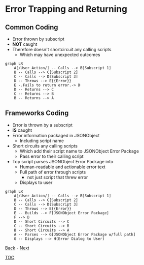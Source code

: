 # Error Trapping and Returning

## Common Coding

- Error thrown by subscript
- **NOT** caught
- Therefore doesn't shortcircuit any calling scripts
  - Which may have unexpected outcomes

```mermaid
graph LR
    A[/User Action/] -- Calls --> B[Subscript 1] 
    B -- Calls --> C[Subscript 2] 
    C -- Calls --> D[Subscript 3] 
    D -- Throws --> E{{Error}}
    E -.Fails to return error.-> D
    D -- Returns --> C
    C -- Returns --> B
    B -- Returns --> A
```
## Frameworks Coding

- Error is thrown by a subscript
- **IS** caught
- Error information packaged in JSONObject
  - Including script name
- Short circuits any calling scripts
  - Which add their script name to JSONObject Error Package
  - Pass error to their calling script 
- Top script parses JSONObject Error Package into
  - Human-readable and actionable error text
  - Full path of error through scripts
    - not just script that threw error
  - Displays to user

```mermaid
graph LR
    A[/User Action/] -- Calls --> B[Subscript 1] 
    B -- Calls --> C[Subscript 2] 
    C -- Calls --> D[Subscript 3] 
    D -- Throws --> E{{Error}}
    E -- Builds --> F[JSONObject Error Package]
    F --> D
    D -- Short Circuits --> C
    C -- Short Circuits --> B
    B -- Short Circuits --> A
    A -- Parses --> G[JSONObject Error Package w/full path]
    G -- Displays --> H(Error Dialog to User)    
```
[Back](Introduction.md) - [Next](Script_Functions_And_Types.md)

[TOC](TOC.md)
